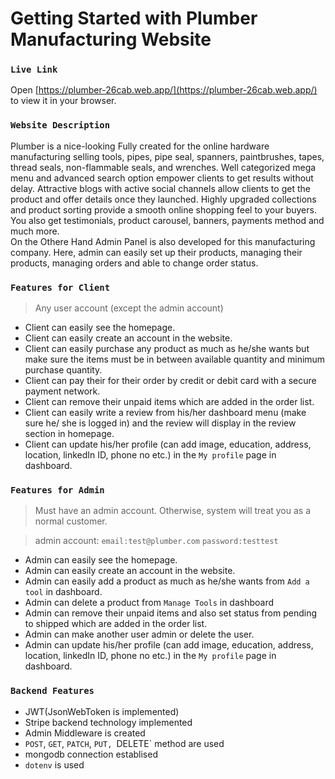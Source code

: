 # Getting Started with Plumber Manufacturing Website


### `Live Link`

Open [https://plumber-26cab.web.app/](https://plumber-26cab.web.app/) to view it in your browser.


### `Website Description`

Plumber is a nice-looking Fully  created for the online hardware manufacturing selling tools, pipes, pipe seal, spanners, paintbrushes, tapes, thread seals, non-flammable seals, and wrenches. Well categorized mega menu and advanced search option empower clients to get results without delay. Attractive blogs with active social channels allow clients to get the product and offer details once they launched. Highly upgraded collections and product sorting provide a smooth online shopping feel to your buyers. You also get testimonials, product carousel, banners, payments method and much more. \
On the Othere Hand Admin Panel is also developed for this manufacturing company. Here, admin can easily set up their products, managing their products, managing orders and able to change order status.

### `Features for Client`
> Any user account (except the admin account)

- Client can easily see the homepage.
- Client can easily create an account in the website.
- Client can easily purchase any product as much as he/she wants but make sure the items must be in between available quantity and minimum purchase quantity.
- Client can pay their for their order by credit or debit card with a secure payment network.
- Client can remove their unpaid items which are added in the order list.
- Client can easily write a review from his/her dashboard menu (make sure he/ she is logged in) and the review will display in the review section in homepage.
- Client can update his/her profile (can add image, education, address, location, linkedIn ID, phone no etc.) in the `My profile` page in dashboard.

### `Features for Admin`

> Must have an admin account. Otherwise, system will treat you as a normal customer.

> admin account: `email:test@plumber.com` `password:testtest` 

- Admin can easily see the homepage.
- Admin can easily create an account in the website.
- Admin can easily add a product as much as he/she wants from `Add a tool` in dashboard.
- Admin can delete a product from `Manage Tools` in dashboard
- Admin can remove their unpaid items and also set status from pending to shipped which are added in the order list.
- Admin can make another user admin or delete the user.
- Admin can update his/her profile (can add image, education, address,        location, linkedIn ID, phone no etc.) in the `My profile` page in dashboard.




### `Backend Features`

- JWT(JsonWebToken is implemented)
- Stripe backend technology implemented
- Admin Middleware is created
- `POST`, `GET`, `PATCH`, `PUT, `DELETE` method are used 
- mongodb connection establised
- `dotenv` is used 

